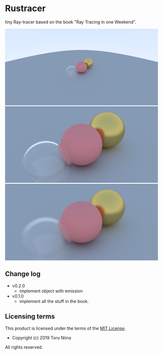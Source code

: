 # Rustracer

tiny Ray-tracer based on the book "Ray Tracing in one Weekend".

![composition](https://github.com/ToruNiina/rustracer/blob/misc/misc/example_from_sky.png)
![zoom-in](https://github.com/ToruNiina/rustracer/blob/misc/misc/example_from_sky_zoom.png)
![depth-of-field](https://github.com/ToruNiina/rustracer/blob/misc/misc/example_depth_of_field.png)

## Change log

- v0.2.0
  - implement object with emission
- v0.1.0
  - implement all the stuff in the book.

## Licensing terms

This product is licensed under the terms of the [MIT License](LICENSE).

- Copyright (c) 2019 Toru Niina

All rights reserved.
